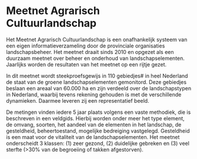 # Meetnet Agrarisch Cultuurlandschap
Het Meetnet Agrarisch Cultuurlandschap is een onafhankelijk systeem van een eigen informatieverzameling door de provinciale organisaties landschapsbeheer. Het meetnet draait sinds 2010 en opgezet als een duurzaam meetnet over beheer en onderhoud van landschapselementen. Jaarlijks worden de resultaten van het meetnet op een rijtje gezet.

In dit meetnet wordt steekproefsgewijs in 110 gebiedjes#  in heel Nederland de staat van de groene landschapselementen gemonitord. Deze gebiedjes beslaan een areaal van 60.000 ha en zijn verdeeld over de landschapstypen in Nederland, waarbij tevens rekening gehouden is met de verschillende dynamieken. Daarmee leveren zij een representatief beeld.

De metingen vinden iedere 5 jaar plaats volgens een vaste methodiek, die is beschreven in een veldgids. Hierbij worden onder meer het type element, de omvang, soorten, het aandeel van de elementen in het landschap, de gesteldheid, beheertoestand, mogelijke bedreiging vastgelegd. Gesteldheid is een maat voor de vitaliteit van de landschapselementen. Het meetnet onderscheidt 3 klassen: (1) zeer gezond, (2) duidelijke gebreken en (3) veel sterfte (>30% van de begroeiing of takken afgestorven).
